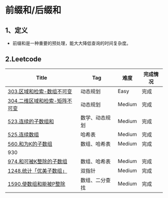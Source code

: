 # 前缀和/后缀和

## 1、定义

- 前缀和是一种重要的预处理，能大大降低查询的时间复杂度。

## 2.Leetcode 

| Title                                                        | Tag            | 难度   | 完成情况 |
| ------------------------------------------------------------ | -------------- | ------ | -------- |
| [303.区域和检索-数组不可变](https://leetcode-cn.com/problems/range-sum-query-immutable/) | 动态规划       | Easy   | 完成     |
| [304.二维区域和检索-矩阵不可变](https://leetcode-cn.com/problems/range-sum-query-2d-immutable/) | 动态规划       | Medium | 完成     |
| [523.连续的子数组和](https://leetcode-cn.com/problems/continuous-subarray-sum/) | 数学、动态规划 | Medium | 完成     |
| [525.连续数组](https://leetcode-cn.com/problems/contiguous-array/) | 哈希表         | Medium | 完成     |
| [560.和为K的子数组](https://leetcode-cn.com/problems/subarray-sum-equals-k/) | 数组、哈希表   | Medium | 完成     |
| 930                                                          |                |        |          |
| [974.和可被K整除的子数组](https://leetcode-cn.com/problems/subarray-sums-divisible-by-k/) | 数组、哈希表   | Medium | 完成     |
| [1248.统计「优美子数组」](https://leetcode-cn.com/problems/count-number-of-nice-subarrays/) | 双指针         | Medium | 完成     |
| [1590.使数组和能被P整除](https://leetcode-cn.com/problems/make-sum-divisible-by-p/) | 数组、二分查找 | Medium | 完成     |